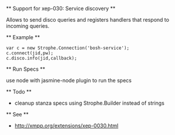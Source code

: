 ** Support for xep-030: Service discovery **

Allows to send disco queries and registers handlers that respond to incoming queries.


** Example **

    var c = new Strophe.Connection('bosh-service');
    c.connect(jid,pw);
    c.disco.info(jid,callback);

** Run Specs **

use node with jasmine-node plugin to run the specs

** Todo ** 

 * cleanup stanza specs using Strophe.Builder instead of strings


** See **

 * http://xmpp.org/extensions/xep-0030.html


